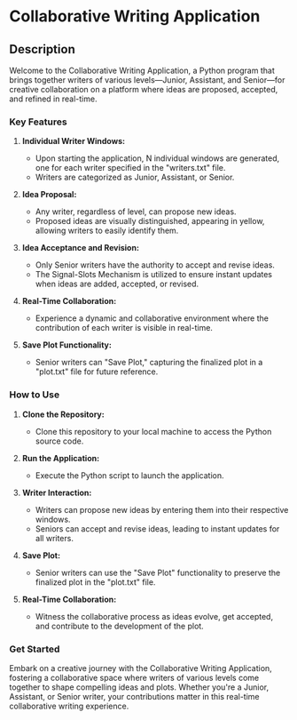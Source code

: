 # Collaborative Writing Application

## Description

Welcome to the Collaborative Writing Application, a Python program that brings together writers of various levels—Junior, Assistant, and Senior—for creative collaboration on a platform where ideas are proposed, accepted, and refined in real-time.

### Key Features

1. **Individual Writer Windows:**
   - Upon starting the application, N individual windows are generated, one for each writer specified in the "writers.txt" file.
   - Writers are categorized as Junior, Assistant, or Senior.

2. **Idea Proposal:**
   - Any writer, regardless of level, can propose new ideas.
   - Proposed ideas are visually distinguished, appearing in yellow, allowing writers to easily identify them.

3. **Idea Acceptance and Revision:**
   - Only Senior writers have the authority to accept and revise ideas.
   - The Signal-Slots Mechanism is utilized to ensure instant updates when ideas are added, accepted, or revised.

4. **Real-Time Collaboration:**
   - Experience a dynamic and collaborative environment where the contribution of each writer is visible in real-time.

5. **Save Plot Functionality:**
   - Senior writers can "Save Plot," capturing the finalized plot in a "plot.txt" file for future reference.

### How to Use

1. **Clone the Repository:**
   - Clone this repository to your local machine to access the Python source code.

2. **Run the Application:**
   - Execute the Python script to launch the application.

3. **Writer Interaction:**
   - Writers can propose new ideas by entering them into their respective windows.
   - Seniors can accept and revise ideas, leading to instant updates for all writers.

4. **Save Plot:**
   - Senior writers can use the "Save Plot" functionality to preserve the finalized plot in the "plot.txt" file.

5. **Real-Time Collaboration:**
   - Witness the collaborative process as ideas evolve, get accepted, and contribute to the development of the plot.

### Get Started

Embark on a creative journey with the Collaborative Writing Application, fostering a collaborative space where writers of various levels come together to shape compelling ideas and plots. Whether you're a Junior, Assistant, or Senior writer, your contributions matter in this real-time collaborative writing experience.
